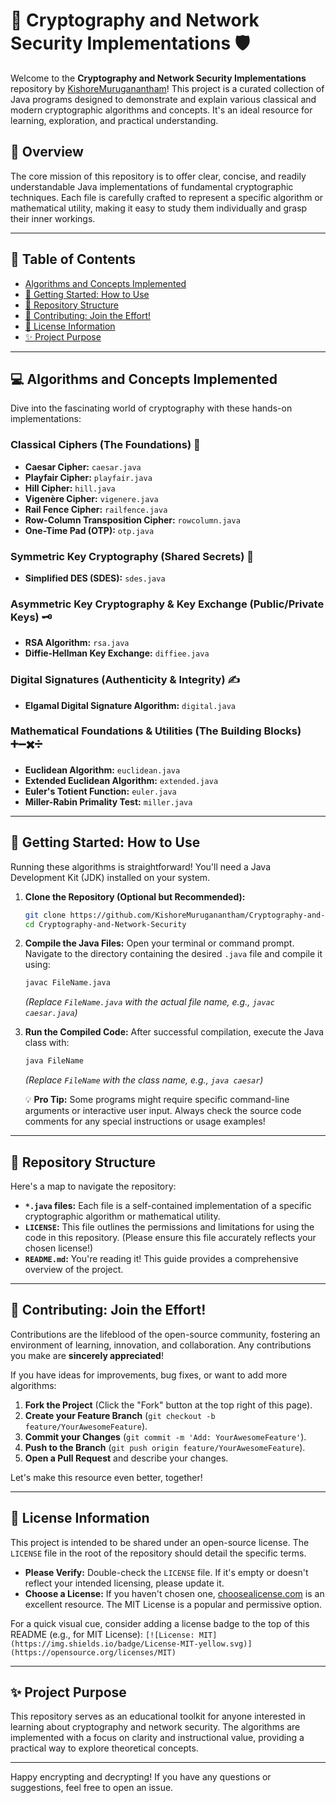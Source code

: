 # 🔐 Cryptography and Network Security Implementations 🛡️

Welcome to the **Cryptography and Network Security Implementations** repository by [KishoreMuruganantham](https://github.com/KishoreMuruganantham)! This project is a curated collection of Java programs designed to demonstrate and explain various classical and modern cryptographic algorithms and concepts. It's an ideal resource for learning, exploration, and practical understanding.

## 🌟 Overview

The core mission of this repository is to offer clear, concise, and readily understandable Java implementations of fundamental cryptographic techniques. Each file is carefully crafted to represent a specific algorithm or mathematical utility, making it easy to study them individually and grasp their inner workings.

---

## 📜 Table of Contents

*   [Algorithms and Concepts Implemented](#-algorithms-and-concepts-implemented)
*   [🚀 Getting Started: How to Use](#-getting-started-how-to-use)
*   [📁 Repository Structure](#-repository-structure)
*   [🤝 Contributing: Join the Effort!](#-contributing-join-the-effort)
*   [📝 License Information](#-license-information)
*   [✨ Project Purpose](#-project-purpose)

---

## 💻 Algorithms and Concepts Implemented

Dive into the fascinating world of cryptography with these hands-on implementations:

### Classical Ciphers (The Foundations) 📜
*   **Caesar Cipher:** `caesar.java`
*   **Playfair Cipher:** `playfair.java`
*   **Hill Cipher:** `hill.java`
*   **Vigenère Cipher:** `vigenere.java`
*   **Rail Fence Cipher:** `railfence.java`
*   **Row-Column Transposition Cipher:** `rowcolumn.java`
*   **One-Time Pad (OTP):** `otp.java`

### Symmetric Key Cryptography (Shared Secrets) 🔑
*   **Simplified DES (SDES):** `sdes.java`

### Asymmetric Key Cryptography & Key Exchange (Public/Private Keys) 🗝️
*   **RSA Algorithm:** `rsa.java`
*   **Diffie-Hellman Key Exchange:** `diffiee.java`

### Digital Signatures (Authenticity & Integrity) ✍️
*   **Elgamal Digital Signature Algorithm:** `digital.java`

### Mathematical Foundations & Utilities (The Building Blocks) ➕➖✖️➗
*   **Euclidean Algorithm:** `euclidean.java`
*   **Extended Euclidean Algorithm:** `extended.java`
*   **Euler's Totient Function:** `euler.java`
*   **Miller-Rabin Primality Test:** `miller.java`

---

## 🚀 Getting Started: How to Use

Running these algorithms is straightforward! You'll need a Java Development Kit (JDK) installed on your system.

1.  **Clone the Repository (Optional but Recommended):**
    ```bash
    git clone https://github.com/KishoreMuruganantham/Cryptography-and-Network-Security.git
    cd Cryptography-and-Network-Security
    ```

2.  **Compile the Java Files:**
    Open your terminal or command prompt. Navigate to the directory containing the desired `.java` file and compile it using:
    ```bash
    javac FileName.java
    ```
    *(Replace `FileName.java` with the actual file name, e.g., `javac caesar.java`)*

3.  **Run the Compiled Code:**
    After successful compilation, execute the Java class with:
    ```bash
    java FileName
    ```
    *(Replace `FileName` with the class name, e.g., `java caesar`)*

    💡 **Pro Tip:** Some programs might require specific command-line arguments or interactive user input. Always check the source code comments for any special instructions or usage examples!

---

## 📁 Repository Structure

Here's a map to navigate the repository:

*   **`*.java` files:** Each file is a self-contained implementation of a specific cryptographic algorithm or mathematical utility.
*   **`LICENSE`:** This file outlines the permissions and limitations for using the code in this repository. (Please ensure this file accurately reflects your chosen license!)
*   **`README.md`:** You're reading it! This guide provides a comprehensive overview of the project.

---

## 🤝 Contributing: Join the Effort!

Contributions are the lifeblood of the open-source community, fostering an environment of learning, innovation, and collaboration. Any contributions you make are **sincerely appreciated**!

If you have ideas for improvements, bug fixes, or want to add more algorithms:
1.  **Fork the Project** (Click the "Fork" button at the top right of this page).
2.  **Create your Feature Branch** (`git checkout -b feature/YourAwesomeFeature`).
3.  **Commit your Changes** (`git commit -m 'Add: YourAwesomeFeature'`).
4.  **Push to the Branch** (`git push origin feature/YourAwesomeFeature`).
5.  **Open a Pull Request** and describe your changes.

Let's make this resource even better, together!

---

## 📝 License Information

This project is intended to be shared under an open-source license. The `LICENSE` file in the root of the repository should detail the specific terms.

*   **Please Verify:** Double-check the `LICENSE` file. If it's empty or doesn't reflect your intended licensing, please update it.
*   **Choose a License:** If you haven't chosen one, [choosealicense.com](https://choosealicense.com/) is an excellent resource. The MIT License is a popular and permissive option.

For a quick visual cue, consider adding a license badge to the top of this README (e.g., for MIT License):
`[![License: MIT](https://img.shields.io/badge/License-MIT-yellow.svg)](https://opensource.org/licenses/MIT)`

---

## ✨ Project Purpose

This repository serves as an educational toolkit for anyone interested in learning about cryptography and network security. The algorithms are implemented with a focus on clarity and instructional value, providing a practical way to explore theoretical concepts.

---

Happy encrypting and decrypting! If you have any questions or suggestions, feel free to open an issue.
